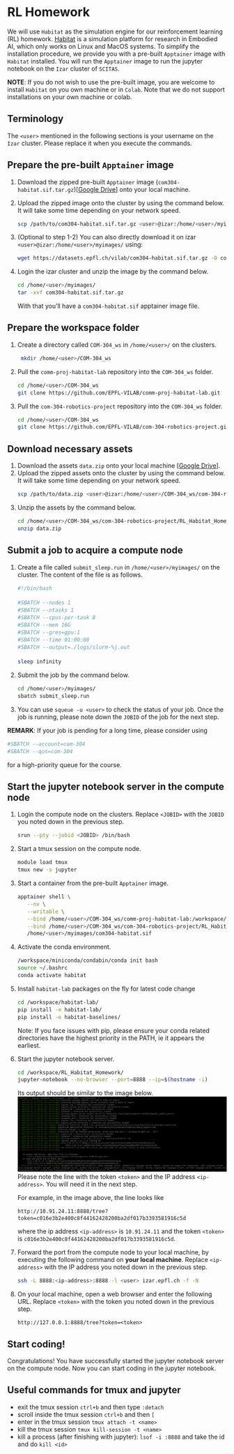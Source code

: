 # RL Homework

We will use `Habitat` as the simulation engine for our reinforcement learning (RL) homework.
[Habitat](https://aihabitat.org/) is a simulation platform for research in Embodied AI, which only works on Linux and MacOS systems. 
To simplify the installation procedure, we provide you with a pre-built `Apptainer` image with `Habitat` installed.
You will run the `Apptainer` image to run the jupyter notebook on the `Izar` cluster of `SCITAS`.

**NOTE**: If you do not wish to use the pre-built image, you are welcome to install `Habitat` on you own machine or in `Colab`. Note that we do not support installations on your own machine or colab.

## Terminology
The `<user>` mentioned in the following sections is your username on the `Izar` cluster. Please replace it when you execute the commands.

## Prepare the pre-built `Apptainer` image

1. Download the zipped pre-built `Apptainer` image (`com304-habitat.sif.tar.gz`)[[Google Drive](https://drive.google.com/file/d/1-3-2-HwqQrYHF2EdqSEc-TaUW5UaG82C/view?usp=sharing)] onto your local machine.  
2. Upload the zipped image onto the cluster by using the command below. It will take some time depending on your network speed.
   ```bash
   scp /path/to/com304-habitat.sif.tar.gz <user>@izar:/home/<user>/myimages/
   ```
3. (Optional to step 1-2) You can also directly download it on izar `<user>@izar:/home/<user>/myimages/` using:
   ```bash
   wget https://datasets.epfl.ch/vilab/com304-habitat.sif.tar.gz -O com304-habitat.sif.tar.gz
   ```
 
4. Login the izar cluster and unzip the image by the command below.
   ```bash
   cd /home/<user>/myimages/
   tar -xvf com304-habitat.sif.tar.gz 
   ```
   With that you’ll have a `com304-habitat.sif` apptainer image file.

## Prepare the workspace folder
1. Create a directory called `COM-304_ws` in `/home/<user>/` on the clusters.
   ```bash
    mkdir /home/<user>/COM-304_ws
    ```
2. Pull the `comm-proj-habitat-lab` repository into the `COM-304_ws` folder.
   ```bash
   cd /home/<user>/COM-304_ws
   git clone https://github.com/EPFL-VILAB/comm-proj-habitat-lab.git
   ```
3. Pull the `com-304-robotics-project` repository into the `COM-304_ws` folder.
   ```bash
   cd /home/<user>/COM-304_ws
   git clone https://github.com/EPFL-VILAB/com-304-robotics-project.git
   ```

## Download necessary assets
1. Download the assets `data.zip` onto your local machine [[Google Drive](https://drive.google.com/file/d/1RrS8XdDXE4qzeKm5JglrCZzgLWf3quuj/view?usp=sharing)].
2. Upload the zipped assets onto the cluster by using the command below. It will take some time depending on your network speed.
   ```bash
   scp /path/to/data.zip <user>@izar:/home/<user>/COM-304_ws/com-304-robotics-project/RL_Habitat_Homework/
   ```
3. Unzip the assets by the command below.
   ```bash
   cd /home/<user>/COM-304_ws/com-304-robotics-project/RL_Habitat_Homework/
   unzip data.zip
   ```

## Submit a job to acquire a compute node

1. Create a file called `submit_sleep.run` in `/home/<user>/myimages/` on the cluster. The content of the file is as follows.
   ```bash
   #!/bin/bash

   #SBATCH --nodes 1
   #SBATCH --ntasks 1
   #SBATCH --cpus-per-task 8
   #SBATCH --mem 16G
   #SBATCH --gres=gpu:1
   #SBATCH --time 01:00:00
   #SBATCH --output=./logs/slurm-%j.out

   sleep infinity
   ```
2. Submit the job by the command below.
   ```bash
   cd /home/<user>/myimages/
   sbatch submit_sleep.run
   ```
3.  You can use `squeue -u <user>` to check the status of your job. Once the job is running, please note down the `JOBID` of the job for the next step.

**REMARK**: If your job is pending for a long time, please consider using
```bash
#SBATCH --account=com-304
#SBATCH --qos=com-304
```
for a high-priority queue for the course.

## Start the jupyter notebook server in the compute node

1. Login the compute node on the clusters. Replace `<JOBID>` with the `JOBID` you noted down in the previous step.
   ```bash
   srun --pty --jobid <JOBID> /bin/bash
   ```
2. Start a tmux session on the compute node.
   ```bash
   module load tmux
   tmux new -s jupyter
   ```
3. Start a container from the pre-built `Apptainer` image.
   ```bash
   apptainer shell \
      --nv \
      --writable \
      --bind /home/<user>/COM-304_ws/comm-proj-habitat-lab:/workspace/habitat-lab/ \
      --bind /home/<user>/COM-304_ws/com-304-robotics-project/RL_Habitat_Homework:/workspace/RL_Habitat_Homework/ \
      /home/<user>/myimages/com304-habitat.sif
   ```
4. Activate the conda environment.
   ```bash
   /workspace/miniconda/condabin/conda init bash
   source ~/.bashrc
   conda activate habitat
   ```
5. Install `habitat-lab` packages on the fly for latest code change
    ```bash
    cd /workspace/habitat-lab/
    pip install -e habitat-lab/
    pip install -e habitat-baselines/
    ```
   Note: If you face issues with pip, please ensure your conda related directories have the highest priority in the PATH, ie it appears the earliest. 
6. Start the jupyter notebook server.
   ```bash
   cd /workspace/RL_Habitat_Homework/
   jupyter-notebook --no-browser --port=8888 --ip=$(hostname -i)
   ```
   Its output should be similar to the image below.
   ![](images/server_output.png) 
   Please note the line with the token `<token>` and the IP address `<ip-address>`. You will need it in the next step.
   
   For example, in the image above, the line looks like
   ```
   http://10.91.24.11:8888/tree?token=c016e3b2e400c8f44162428200ba2df017b3393581916c5d 
   ```
   where the ip address `<ip-address>` is `10.91.24.11` and the token `<token>` is `c016e3b2e400c8f44162428200ba2df017b3393581916c5d`.
7. Forward the port from the compute node to your local machine, by executing the following command on **your local machine**. Replace `<ip-address>` with the IP address you noted down in the previous step.
   ```bash
   ssh -L 8888:<ip-address>:8888 -l <user> izar.epfl.ch -f -N
   ```
8. On your local machine, open a web browser and enter the following URL. Replace `<token>` with the token you noted down in the previous step.
   ```
   http://127.0.0.1:8888/tree?token=<token>
   ```

## Start coding!
Congratulations! You have successfully started the jupyter notebook server on the compute node. Now you can start coding in the jupyter notebook.

## **Useful commands for tmux and jupyter**

- exit the tmux session `ctrl+b` and then type `:detach`
- scroll inside the tmux session `ctrl+b` and then `[`
- enter in the tmux session `tmux attach -t <name>`
- kill the tmux session `tmux kill-session -t <name>`
- kill a process (after finishing with jupyter): `lsof -i :8888` and take the id and do `kill <id>`


